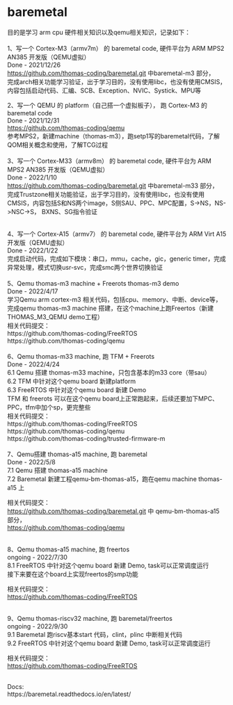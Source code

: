 # baremetal
目的是学习 arm cpu 硬件相关知识以及qemu相关知识，记录如下：<br />
<br />
1、写一个 Cortex-M3（armv7m） 的 baremetal code, 硬件平台为 ARM MPS2 AN385 开发版（QEMU虚拟）<br />
Done - 2021/12/26<br />
https://github.com/thomas-coding/baremetal.git 中baremetal-m3 部分，<br />
完成arch相关功能学习验证，出于学习目的，没有使用libc，也没有使用CMSIS，内容包括启动代码、汇编、SCB、Exception、NVIC、Systick、MPU等<br />

2、写一个 QEMU 的 platform（自己搭一个虚拟板子）， 跑 Cortex-M3 的 baremetal code<br />
Done - 2021/12/31<br />
https://github.com/thomas-coding/qemu<br />
参考MPS2，新建machine（thomas-m3），跑setp1写的baremetal代码，了解QOM相关概念和使用，了解TCG过程<br />
<br />
3、写一个 Cortex-M33（armv8m） 的 baremetal code, 硬件平台为 ARM MPS2 AN385 开发版（QEMU虚拟）<br />
Done - 2022/1/10<br />
https://github.com/thomas-coding/baremetal.git 中baremetal-m33 部分，<br />
完成Trustzone相关功能验证，出于学习目的，没有使用libc，也没有使用CMSIS，内容包括S和NS两个image，S侧SAU、PPC、MPC配置，S->NS，NS->NSC->S， BXNS、SG指令验证<br />

<br />
4、写一个 Cortex-A15（armv7） 的 baremetal code, 硬件平台为 ARM Virt A15 开发版（QEMU虚拟）<br />
Done - 2022/1/22<br />
完成启动代码，完成如下模块：串口，mmu，cache，gic，generic timer，完成异常处理，模式切换usr-svc，完成smc两个世界切换验证<br />

<br />
5、Qemu thomas-m3 machine + Freerots thomas-m3 demo<br />
Done - 2022/4/17<br />
学习Qemu arm cortex-m3 相关代码，包括cpu、memory、中断、device等，完成qemu thomas-m3 machine 搭建，在这个machine上跑Freertos（新建THOMAS_M3_QEMU demo工程）<br />
相关代码提交：<br />
https://github.com/thomas-coding/FreeRTOS<br />
https://github.com/thomas-coding/qemu<br />

<br />
6、Qemu thomas-m33 machine, 跑 TFM + Freerots<br />
Done - 2022/4/24<br />
6.1 Qemu 搭建 thomas-m33 machine，只包含基本的m33 core（带sau）<br />
6.2 TFM 中针对这个qemu board 新建platform <br />
6.3 FreeRTOS 中针对这个qemu board 新建 Demo <br />
TFM 和 freerots 可以在这个qemu board上正常跑起来，后续还要加下MPC、PPC，tfm中加个sp，更完整些 <br />
相关代码提交：<br />
https://github.com/thomas-coding/FreeRTOS<br />
https://github.com/thomas-coding/qemu<br />
https://github.com/thomas-coding/trusted-firmware-m<br />

<br />
7、Qemu搭建 thomas-a15 machine,  跑 baremetal <br />
Done - 2022/5/8<br />
7.1 Qemu 搭建 thomas-a15 machine   <br />
7.2 Baremetal 新建工程qemu-bm-thomas-a15，跑在qemu machine thomas-a15 上 <br />

相关代码提交：<br />
https://github.com/thomas-coding/baremetal.git 中 qemu-bm-thomas-a15 部分，<br />
https://github.com/thomas-coding/qemu<br />

<br />
8、Qemu thomas-a15 machine,  跑 freertos <br />
ongoing - 2022/7/30<br />
8.1 FreeRTOS 中针对这个qemu board 新建 Demo, task可以正常调度运行 <br />
接下来要在这个board上实现freertos的smp功能

相关代码提交：<br />
https://github.com/thomas-coding/FreeRTOS<br />

<br />
9、Qemu thomas-riscv32 machine,  跑 baremetal/freertos <br />
ongoing - 2022/9/30<br />
9.1 Baremetal 跑riscv基本start 代码，clint，plinc 中断相关代码 <br />
9.2 FreeRTOS 中针对这个qemu board 新建 Demo, task可以正常调度运行 <br />

相关代码提交：<br />
https://github.com/thomas-coding/FreeRTOS<br />


<br />
Docs:<br />
    https://baremetal.readthedocs.io/en/latest/
